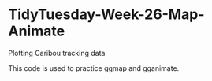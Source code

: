 # TidyTuesday-Week-26-Map-Animate
Plotting Caribou tracking data


This code is used to practice ggmap and gganimate. 
